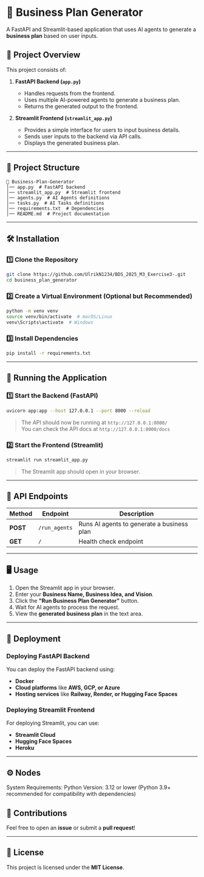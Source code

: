 # 🚀 Business Plan Generator  

A FastAPI and Streamlit-based application that uses AI agents to generate a **business plan** based on user inputs.  

## 📌 Project Overview  

This project consists of:  

1. **FastAPI Backend (`app.py`)**  
   - Handles requests from the frontend.  
   - Uses multiple AI-powered agents to generate a business plan.  
   - Returns the generated output to the frontend.  

2. **Streamlit Frontend (`streamlit_app.py`)**  
   - Provides a simple interface for users to input business details.  
   - Sends user inputs to the backend via API calls.  
   - Displays the generated business plan.  

---

## 📂 Project Structure  

```
📁 Business-Plan-Generator  
│── app.py  # FastAPI backend  
│── streamlit_app.py  # Streamlit frontend  
│── agents.py  # AI Agents definitions  
│── tasks.py  # AI Tasks definitions  
│── requirements.txt  # Dependencies  
│── README.md  # Project documentation  
```

---

## 🛠 Installation  

### 1️⃣ Clone the Repository  
```sh
git clone https://github.com/UlrikN1234/BDS_2025_M3_Exercise3-.git  
cd business_plan_generator 
```

### 2️⃣ Create a Virtual Environment (Optional but Recommended)  
```sh
python -m venv venv  
source venv/bin/activate  # macOS/Linux  
venv\Scripts\activate  # Windows  
```

### 3️⃣ Install Dependencies  
```sh
pip install -r requirements.txt  
```

---

## 🚀 Running the Application  

### 1️⃣ Start the Backend (FastAPI)  
```sh
uvicorn app:app --host 127.0.0.1 --port 8000 --reload  
```

> The API should now be running at `http://127.0.0.1:8000/`  
> You can check the API docs at `http://127.0.0.1:8000/docs`

### 2️⃣ Start the Frontend (Streamlit)  
```sh
streamlit run streamlit_app.py  
```

> The Streamlit app should open in your browser.  

---

## 📡 API Endpoints  

| Method | Endpoint | Description |  
|--------|------------|-------------|  
| **POST** | `/run_agents` | Runs AI agents to generate a business plan |  
| **GET** | `/` | Health check endpoint |  

---

## 🖥 Usage  

1. Open the Streamlit app in your browser.  
2. Enter your **Business Name, Business Idea, and Vision**.  
3. Click the **"Run Business Plan Generator"** button.  
4. Wait for AI agents to process the request.  
5. View the **generated business plan** in the text area.  

---

## 🔧 Deployment  

### Deploying FastAPI Backend  

You can deploy the FastAPI backend using:  

- **Docker**  
- **Cloud platforms** like **AWS, GCP, or Azure**  
- **Hosting services** like **Railway, Render, or Hugging Face Spaces**  

### Deploying Streamlit Frontend  

For deploying Streamlit, you can use:  

- **Streamlit Cloud**  
- **Hugging Face Spaces**  
- **Heroku**  

---

## ⚙️ Nodes 

System Requirements:
Python Version: 3.12 or lower (Python 3.9+ recommended for compatibility with dependencies)

## 🤝 Contributions  

Feel free to open an **issue** or submit a **pull request**!  

---

## 📜 License  

This project is licensed under the **MIT License**.  
